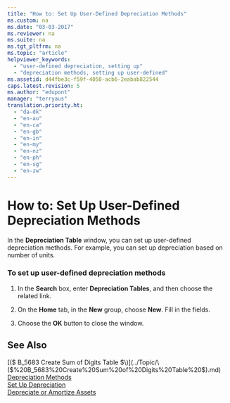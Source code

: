 ```yaml
---
title: "How to: Set Up User-Defined Depreciation Methods"
ms.custom: na
ms.date: "03-03-2017"
ms.reviewer: na
ms.suite: na
ms.tgt_pltfrm: na
ms.topic: "article"
helpviewer_keywords: 
  - "user-defined depreciation, setting up"
  - "depreciation methods, setting up user-defined"
ms.assetid: d44fbe3c-f59f-4050-acb6-2eabab822544
caps.latest.revision: 5
ms.author: "edupont"
manager: "terryaus"
translation.priority.ht: 
  - "da-dk"
  - "en-au"
  - "en-ca"
  - "en-gb"
  - "en-in"
  - "en-my"
  - "en-nz"
  - "en-ph"
  - "en-sg"
  - "en-zw"
---
```

# How to: Set Up User-Defined Depreciation Methods
In the **Depreciation Table** window, you can set up user\-defined depreciation methods. For example, you can set up depreciation based on number of units.  
  
### To set up user\-defined depreciation methods  
  
1.  In the **Search** box, enter **Depreciation Tables**, and then choose the related link.  
  
2.  On the **Home** tab, in the **New** group, choose **New**. Fill in the fields.  
  
3.  Choose the **OK** button to close the window.  
  
## See Also  
 [\($ B\_5683 Create Sum of Digits Table $\)](../Topic/\($%20B_5683%20Create%20Sum%20of%20Digits%20Table%20$\).md)   
 [Depreciation Methods](../Finance/depreciation-methods.md)   
 [Set Up Depreciation](../Finance/set-up-depreciation.md)   
 [Depreciate or Amortize Assets](../Finance/depreciate-or-amortize-assets.md)